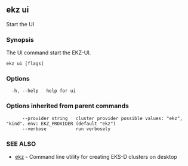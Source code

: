 ## ekz ui

Start the UI

### Synopsis

The UI command start the EKZ-UI.

```
ekz ui [flags]
```

### Options

```
  -h, --help   help for ui
```

### Options inherited from parent commands

```
      --provider string   cluster provider possible values: "ekz", "kind". env: EKZ_PROVIDER (default "ekz")
      --verbose           run verbosely
```

### SEE ALSO

* [ekz](ekz.md)	 - Command line utility for creating EKS-D clusters on desktop

